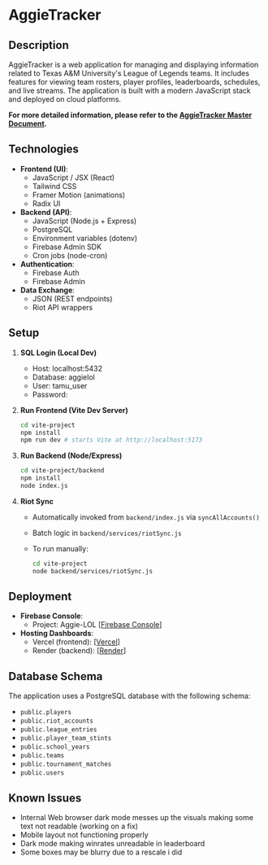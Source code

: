 # AggieTracker

## Description

AggieTracker is a web application for managing and displaying information related to Texas A&M University's League of Legends teams. It includes features for viewing team rosters, player profiles, leaderboards, schedules, and live streams. The application is built with a modern JavaScript stack and deployed on cloud platforms.

**For more detailed information, please refer to the [AggieTracker Master Document](https://docs.google.com/document/d/11LkL_qlVZ-wguEkPUGIYEaqeXn5BzDmreC7mG9OVxyI/edit?usp=sharing).**

## Technologies

* **Frontend (UI)**:
    * JavaScript / JSX (React)
    * Tailwind CSS
    * Framer Motion (animations)
    * Radix UI
* **Backend (API)**:
    * JavaScript (Node.js + Express)
    * PostgreSQL
    * Environment variables (dotenv)
    * Firebase Admin SDK
    * Cron jobs (node-cron)
* **Authentication**:
    * Firebase Auth
    * Firebase Admin
* **Data Exchange**:
    * JSON (REST endpoints)
    * Riot API wrappers

## Setup

1.  **SQL Login (Local Dev)**

    * Host: localhost:5432
    * Database: aggielol
    * User: tamu\_user
    * Password: 
2.  **Run Frontend (Vite Dev Server)**

    ```bash
    cd vite-project
    npm install
    npm run dev # starts Vite at http://localhost:5173
    ```
3.  **Run Backend (Node/Express)**

    ```bash
    cd vite-project/backend
    npm install
    node index.js
    ```
4.  **Riot Sync**

    * Automatically invoked from `backend/index.js` via `syncAllAccounts()`
    * Batch logic in `backend/services/riotSync.js`
    * To run manually:

        ```bash
        cd vite-project
        node backend/services/riotSync.js
        ```

## Deployment

* **Firebase Console**:
    * Project: Aggie-LOL
        \[[Firebase Console](https://console.firebase.google.com/u/0/project/aggie-lol)]
* **Hosting Dashboards**:
    * Vercel (frontend): \[[Vercel](https://aggielol.vercel.app/)]
    * Render (backend): \[[Render](https://dashboard.render.com)]

## Database Schema

The application uses a PostgreSQL database with the following schema:

* `public.players`
* `public.riot_accounts`
* `public.league_entries`
* `public.player_team_stints`
* `public.school_years`
* `public.teams`
* `public.tournament_matches`
* `public.users`

## Known Issues

* Internal Web browser dark mode messes up the visuals making some text not readable (working on a fix)
* Mobile layout not functioning properly
* Dark mode making winrates unreadable in leaderboard
* Some boxes may be blurry due to a rescale i did
